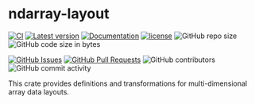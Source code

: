 ﻿# ndarray-layout

[![CI](https://github.com/InfiniTensor/ndarray-layout/actions/workflows/build.yml/badge.svg?branch=main)](https://github.com/InfiniTensor/ndarray-layout/actions)
[![Latest version](https://img.shields.io/crates/v/ndarray-layout.svg)](https://crates.io/crates/ndarray-layout)
[![Documentation](https://docs.rs/ndarray-layout/badge.svg)](https://docs.rs/ndarray-layout)
[![license](https://img.shields.io/github/license/InfiniTensor/ndarray-layout)](https://mit-license.org/)
![GitHub repo size](https://img.shields.io/github/repo-size/InfiniTensor/ndarray-layout)
![GitHub code size in bytes](https://img.shields.io/github/languages/code-size/InfiniTensor/ndarray-layout)

[![GitHub Issues](https://img.shields.io/github/issues/InfiniTensor/ndarray-layout)](https://github.com/InfiniTensor/ndarray-layout/issues)
[![GitHub Pull Requests](https://img.shields.io/github/issues-pr/InfiniTensor/ndarray-layout)](https://github.com/InfiniTensor/ndarray-layout/pulls)
![GitHub contributors](https://img.shields.io/github/contributors/InfiniTensor/ndarray-layout)
![GitHub commit activity](https://img.shields.io/github/commit-activity/m/InfiniTensor/ndarray-layout)

This crate provides definitions and transformations for multi-dimensional array data layouts.
